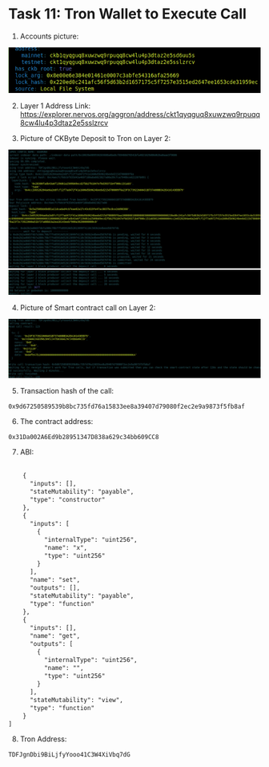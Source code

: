 # Task 11: Tron Wallet to Execute Call

1) Accounts picture:

![](./account.png)

2) Layer 1 Address Link:
https://explorer.nervos.org/aggron/address/ckt1qyqguq8xuwzwq9rpuqq8cw4lu4p3dtaz2e5sslzrcv

3) Picture of CKByte Deposit to Tron on Layer 2:

![](./tronckdeposit.png)
![](./tronckdeposit1.png)

4) Picture of Smart contract call on Layer 2:

![](./troncall.png)

5) Transaction hash of the call:
```
0x9d67250589539b8bc735fd76a15833ee8a39407d79080f2ec2e9a9873f5fb8af
```

6) The contract address:
```
0x31Da002A6Ed9b28951347D838a629c34bb609CC8
```

7) ABI:
```

    {
      "inputs": [],
      "stateMutability": "payable",
      "type": "constructor"
    },
    {
      "inputs": [
        {
          "internalType": "uint256",
          "name": "x",
          "type": "uint256"
        }
      ],
      "name": "set",
      "outputs": [],
      "stateMutability": "payable",
      "type": "function"
    },
    {
      "inputs": [],
      "name": "get",
      "outputs": [
        {
          "internalType": "uint256",
          "name": "",
          "type": "uint256"
        }
      ],
      "stateMutability": "view",
      "type": "function"
    }
]
```

8) Tron Address:
```
TDFJgnDbi9BiLjfyYooo41C3W4XiVbq7dG
```
